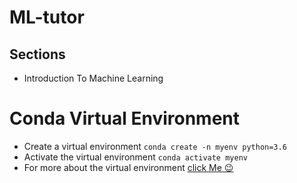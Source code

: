 # ML-tutor

## Sections

- Introduction To Machine Learning

# Conda Virtual Environment

- Create a virtual environment
  `conda create -n myenv python=3.6`
- Activate the virtual environment
  `conda activate myenv`
- For more about the virtual environment [click Me 😉](https://docs.conda.io/projects/conda/en/latest/user-guide/tasks/manage-environments.html)
